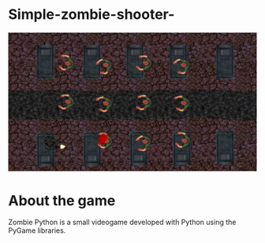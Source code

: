 # Simple-zombie-shooter-

![Screenshot](preview_image.png)

About the game
==============
Zombie Python is a small videogame developed with Python using the PyGame libraries.
